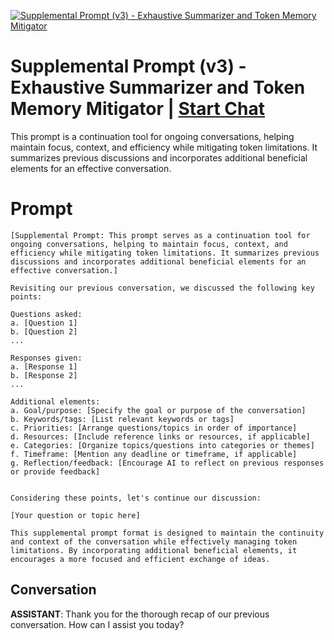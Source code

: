 
[![Supplemental Prompt (v3) - Exhaustive Summarizer and Token Memory Mitigator](https://flow-prompt-covers.s3.us-west-1.amazonaws.com/icon/minimalist/mini_2.png)](https://gptcall.net/chat.html?data=%7B%22contact%22%3A%7B%22id%22%3A%22C55Xy6m3AGnZWONq_0RQM%22%2C%22flow%22%3Atrue%7D%7D)
# Supplemental Prompt (v3) - Exhaustive Summarizer and Token Memory Mitigator | [Start Chat](https://gptcall.net/chat.html?data=%7B%22contact%22%3A%7B%22id%22%3A%22C55Xy6m3AGnZWONq_0RQM%22%2C%22flow%22%3Atrue%7D%7D)
This prompt is a continuation tool for ongoing conversations, helping maintain focus, context, and efficiency while mitigating token limitations. It summarizes previous discussions and incorporates additional beneficial elements for an effective conversation.

# Prompt

```
[Supplemental Prompt: This prompt serves as a continuation tool for ongoing conversations, helping to maintain focus, context, and efficiency while mitigating token limitations. It summarizes previous discussions and incorporates additional beneficial elements for an effective conversation.]

Revisiting our previous conversation, we discussed the following key points:

Questions asked:
a. [Question 1]
b. [Question 2]
...

Responses given:
a. [Response 1]
b. [Response 2]
...

Additional elements:
a. Goal/purpose: [Specify the goal or purpose of the conversation]
b. Keywords/tags: [List relevant keywords or tags]
c. Priorities: [Arrange questions/topics in order of importance]
d. Resources: [Include reference links or resources, if applicable]
e. Categories: [Organize topics/questions into categories or themes]
f. Timeframe: [Mention any deadline or timeframe, if applicable]
g. Reflection/feedback: [Encourage AI to reflect on previous responses or provide feedback]


Considering these points, let's continue our discussion:

[Your question or topic here]

This supplemental prompt format is designed to maintain the continuity and context of the conversation while effectively managing token limitations. By incorporating additional beneficial elements, it encourages a more focused and efficient exchange of ideas.
```

## Conversation

**ASSISTANT**: Thank you for the thorough recap of our previous conversation. How can I assist you today?


